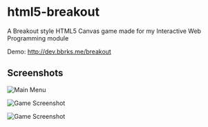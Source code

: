 html5-breakout
==============

A Breakout style HTML5 Canvas game made for my Interactive Web Programming module

Demo: http://dev.bbrks.me/breakout


Screenshots
-----------

![Main Menu](https://raw.github.com/bbrks/html5-breakout/master/screenshots/main_menu.png)

![Game Screenshot](https://raw.github.com/bbrks/html5-breakout/master/screenshots/game1.png)

![Game Screenshot](https://raw.github.com/bbrks/html5-breakout/master/screenshots/game2.png)
